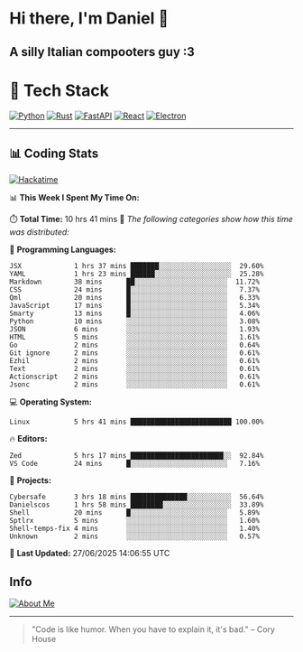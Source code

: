 # Hi there, I'm Daniel 👋

## A silly Italian compooters guy :3

# 🚀 Tech Stack

[![Python](https://img.shields.io/badge/Python-3.13%2B-blue?style=for-the-badge&logo=python&logoColor=white)](https://www.python.org/)
[![Rust](https://img.shields.io/badge/Rust-1.87%2B-black?style=for-the-badge&logo=rust&logoColor=white)](https://www.rust-lang.org/)
[![FastAPI](https://img.shields.io/badge/FastAPI-0.110.0%2B-green?style=for-the-badge&logo=fastapi&logoColor=white)](https://fastapi.tiangolo.com/)
[![React](https://img.shields.io/badge/React-19.1.0%2B-blue?style=for-the-badge&logo=react&logoColor=white)](https://react.dev/)
[![Electron](https://img.shields.io/badge/Electron-36.2.0%2B-dark?style=for-the-badge&logo=electron&logoColor=white)](https://www.electronjs.org/)

---

## 📊 Coding Stats

[![Hackatime](https://img.shields.io/badge/Hackatime-Hack%20Club-orange?style=for-the-badge&logo=wakatime&logoColor=white)](https://hackatime.hackclub.com)

<!--START_SECTION:waka-->
📊 **This Week I Spent My Time On:**

⏱️ **Total Time:** 10 hrs 41 mins
📝 *The following categories show how this time was distributed:*

💬 **Programming Languages:**
```text
JSX             1 hrs 37 mins ███████░░░░░░░░░░░░░░░░░░  29.60%
YAML            1 hrs 23 mins ██████░░░░░░░░░░░░░░░░░░░  25.28%
Markdown        38 mins      ██░░░░░░░░░░░░░░░░░░░░░░░  11.72%
CSS             24 mins      █░░░░░░░░░░░░░░░░░░░░░░░░   7.37%
Qml             20 mins      █░░░░░░░░░░░░░░░░░░░░░░░░   6.33%
JavaScript      17 mins      █░░░░░░░░░░░░░░░░░░░░░░░░   5.34%
Smarty          13 mins      █░░░░░░░░░░░░░░░░░░░░░░░░   4.06%
Python          10 mins      ░░░░░░░░░░░░░░░░░░░░░░░░░   3.08%
JSON            6 mins       ░░░░░░░░░░░░░░░░░░░░░░░░░   1.93%
HTML            5 mins       ░░░░░░░░░░░░░░░░░░░░░░░░░   1.61%
Go              2 mins       ░░░░░░░░░░░░░░░░░░░░░░░░░   0.64%
Git ignore      2 mins       ░░░░░░░░░░░░░░░░░░░░░░░░░   0.61%
Ezhil           2 mins       ░░░░░░░░░░░░░░░░░░░░░░░░░   0.61%
Text            2 mins       ░░░░░░░░░░░░░░░░░░░░░░░░░   0.61%
Actionscript    2 mins       ░░░░░░░░░░░░░░░░░░░░░░░░░   0.61%
Jsonc           2 mins       ░░░░░░░░░░░░░░░░░░░░░░░░░   0.61%
```

💻 **Operating System:**
```text
Linux           5 hrs 41 mins █████████████████████████ 100.00%
```

🔥 **Editors:**
```text
Zed             5 hrs 17 mins ███████████████████████░░  92.84%
VS Code         24 mins      █░░░░░░░░░░░░░░░░░░░░░░░░   7.16%
```

📁 **Projects:**
```text
Cybersafe       3 hrs 18 mins ██████████████░░░░░░░░░░░  56.64%
Danielscos      1 hrs 58 mins ████████░░░░░░░░░░░░░░░░░  33.89%
Shell           20 mins      █░░░░░░░░░░░░░░░░░░░░░░░░   5.89%
Sptlrx          5 mins       ░░░░░░░░░░░░░░░░░░░░░░░░░   1.60%
Shell-temps-fix 4 mins       ░░░░░░░░░░░░░░░░░░░░░░░░░   1.40%
Unknown         2 mins       ░░░░░░░░░░░░░░░░░░░░░░░░░   0.57%
```

📅 **Last Updated:** 27/06/2025 14:06:55 UTC

<!--END_SECTION:waka-->


## Info
[![About Me](https://img.shields.io/badge/About--Me-black?style=for-the-badge&logo=numpy&logoColor=white)](https://danielscos.github.io/about_me)

---

> "Code is like humor. When you have to explain it, it's bad." – Cory House

